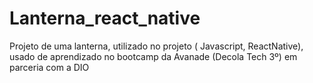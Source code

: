 # Lanterna_react_native
Projeto de uma lanterna, utilizado no projeto ( Javascript, ReactNative), usado de aprendizado no bootcamp da Avanade (Decola Tech 3º) em parceria com a DIO
